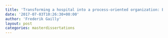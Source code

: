 ```yaml
---
title: 'Transforming a hospital into a process-oriented organization: Business Process Maturity (Anna Verjans)'
date: '2017-07-03T10:26:30+00:00'
author: 'Frederik Gailly'
layout: post
categories: masterdissertations
---
```


